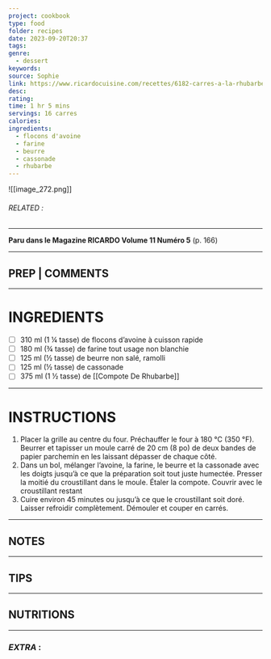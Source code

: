 ```yaml
---
project: cookbook
type: food
folder: recipes
date: 2023-09-20T20:37
tags: 
genre:
  - dessert
keywords: 
source: Sophie
link: https://www.ricardocuisine.com/recettes/6182-carres-a-la-rhubarbe
desc: 
rating: 
time: 1 hr 5 mins
servings: 16 carres
calories: 
ingredients:
  - flocons d'avoine
  - farine
  - beurre
  - cassonade
  - rhubarbe
---
```


![[image_272.png]]
###### *RELATED* : 
---
**Paru dans le Magazine RICARDO Volume 11 Numéro 5** (p. 166)

---
## PREP | COMMENTS



---
# INGREDIENTS

- [ ] 310 ml (1 ¼ tasse) de flocons d’avoine à cuisson rapide
- [ ] 180 ml (¾ tasse) de farine tout usage non blanchie
- [ ] 125 ml (½ tasse) de beurre non salé, ramolli
- [ ] 125 ml (½ tasse) de cassonade
- [ ] 375 ml (1 ½ tasse) de [[Compote De Rhubarbe]]

---
# INSTRUCTIONS

1. Placer la grille au centre du four. Préchauffer le four à 180 °C (350 °F). Beurrer et tapisser un moule carré de 20 cm (8 po) de deux bandes de papier parchemin en les laissant dépasser de chaque côté.
2. Dans un bol, mélanger l’avoine, la farine, le beurre et la cassonade avec les doigts jusqu’à ce que la préparation soit tout juste humectée. Presser la moitié du croustillant dans le moule. Étaler la compote. Couvrir avec le croustillant restant
3. Cuire environ 45 minutes ou jusqu’à ce que le croustillant soit doré. Laisser refroidir complètement. Démouler et couper en carrés.

---
## NOTES



---
## TIPS



---
## NUTRITIONS



---
### *EXTRA* :



